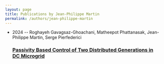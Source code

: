 ```yaml
---
layout: page
title: Publications by Jean-Philippe Martin
permalink: /authors/jean-philippe-martin
---
```


<ul class="post-list">
<li><span class='post-meta'>2024 -- Roghayeh Gavagsaz-Ghoachani, Matheepot Phattanasak, Jean-Philippe Martin, Serge Pierfederici</span><h3><a class='post-link' href="{{ site.baseurl }}/passivity-based-control-of-two-distributed-generations-in-dc-microgrid">Passivity Based Control of Two Distributed Generations in DC Microgrid</a></h3></li>

</ul>
